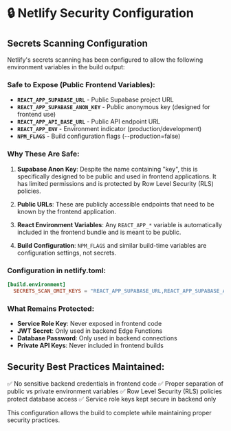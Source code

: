 # 🔒 Netlify Security Configuration

## Secrets Scanning Configuration

Netlify's secrets scanning has been configured to allow the following environment variables in the build output:

### Safe to Expose (Public Frontend Variables):

- **`REACT_APP_SUPABASE_URL`** - Public Supabase project URL
- **`REACT_APP_SUPABASE_ANON_KEY`** - Public anonymous key (designed for frontend use)
- **`REACT_APP_API_BASE_URL`** - Public API endpoint URL
- **`REACT_APP_ENV`** - Environment indicator (production/development)
- **`NPM_FLAGS`** - Build configuration flags (--production=false)

### Why These Are Safe:

1. **Supabase Anon Key**: Despite the name containing "key", this is specifically designed to be public and used in frontend applications. It has limited permissions and is protected by Row Level Security (RLS) policies.

2. **Public URLs**: These are publicly accessible endpoints that need to be known by the frontend application.

3. **React Environment Variables**: Any `REACT_APP_*` variable is automatically included in the frontend bundle and is meant to be public.

4. **Build Configuration**: `NPM_FLAGS` and similar build-time variables are configuration settings, not secrets.

### Configuration in netlify.toml:

```toml
[build.environment]
  SECRETS_SCAN_OMIT_KEYS = "REACT_APP_SUPABASE_URL,REACT_APP_SUPABASE_ANON_KEY,REACT_APP_API_BASE_URL,REACT_APP_ENV,NPM_FLAGS"
```

### What Remains Protected:

- **Service Role Key**: Never exposed in frontend code
- **JWT Secret**: Only used in backend Edge Functions
- **Database Password**: Only used in backend connections
- **Private API Keys**: Never included in frontend builds

## Security Best Practices Maintained:

✅ No sensitive backend credentials in frontend code
✅ Proper separation of public vs private environment variables
✅ Row Level Security (RLS) policies protect database access
✅ Service role keys kept secure in backend only

This configuration allows the build to complete while maintaining proper security practices.